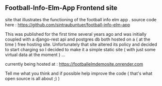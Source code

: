 ##  Football-Info-Elm-App Frontend site 

site that illustrates the functioning of the football info elm app .
source code here : https://github.com/sintraubuntuer/football-info-elm-app 


This was published for the first time several years ago and was initially coupled with a django-rest api and postgres db
both hosted on a ( at the time ) free hosting site. Unfortunately that site altered its policy and decided to start charging 
so I decided to make it a simple static site ( with just some virtual data at the moment ) ...

currently being hosted at :   https://footballelmdemosite.onrender.com


Tell me what you think and if possible help improve the code ( that's what open source is all about ;)  )






